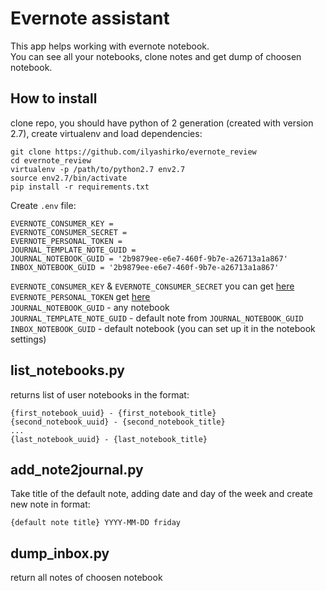 # Evernote assistant
This app helps working with evernote notebook.  
You can see all your notebooks, clone notes and get dump of choosen notebook.

## How to install
clone repo, you should have python of 2 generation (created with version 2.7), create virtualenv and load dependencies:
```
git clone https://github.com/ilyashirko/evernote_review
cd evernote_review
virtualenv -p /path/to/python2.7 env2.7
source env2.7/bin/activate
pip install -r requirements.txt
```
Create `.env` file:
```
EVERNOTE_CONSUMER_KEY =
EVERNOTE_CONSUMER_SECRET =
EVERNOTE_PERSONAL_TOKEN = 
JOURNAL_TEMPLATE_NOTE_GUID = 
JOURNAL_NOTEBOOK_GUID = '2b9879ee-e6e7-460f-9b7e-a26713a1a867'
INBOX_NOTEBOOK_GUID = '2b9879ee-e6e7-460f-9b7e-a26713a1a867'    
```
`EVERNOTE_CONSUMER_KEY` & `EVERNOTE_CONSUMER_SECRET` you can get [here](https://dev.evernote.com/#apikey)  
`EVERNOTE_PERSONAL_TOKEN` get [here](https://sandbox.evernote.com/api/DeveloperToken.action)  
`JOURNAL_NOTEBOOK_GUID` - any notebook  
`JOURNAL_TEMPLATE_NOTE_GUID` - default note from `JOURNAL_NOTEBOOK_GUID`  
`INBOX_NOTEBOOK_GUID` - default notebook (you can set up it in the notebook settings)  

## list_notebooks.py
returns list of user notebooks in the format:
```
{first_notebook_uuid} - {first_notebook_title}
{second_notebook_uuid} - {second_notebook_title}
...
{last_notebook_uuid} - {last_notebook_title}
```
## add_note2journal.py
Take title of the default note, adding date and day of the week and create new note in format:
```
{default note title} YYYY-MM-DD friday
```

## dump_inbox.py
return all notes of choosen notebook
